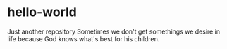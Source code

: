 # hello-world
Just another repository
Sometimes we don't get somethings we desire in life 
because God knows what's best for his children.
